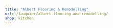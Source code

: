 ```yaml
---
title: "Albert Flooring & Remodelling"
url: /fauquier/albert-flooring-and-remodelling/
shop: kitchen
---
```

